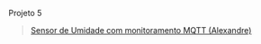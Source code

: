 Projeto 5

> [Sensor de Umidade com monitoramento MQTT (Alexandre)](https://github.com/AquilesBurlamaqui/InternetDasCoisas/blob/master/projeto5/Alexandre/Sensor%20de%20umidade%20MQTT.html)
